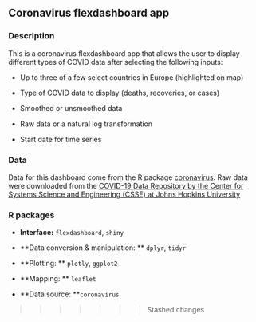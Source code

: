 ## Coronavirus flexdashboard app

### Description

This is a coronavirus flexdashboard app that allows the user to display different types of COVID data after selecting the following inputs: 

+ Up to three of a few select countries in Europe (highlighted on map)
+ Type of COVID data to display (deaths, recoveries, or cases)
+ Smoothed or unsmoothed data

+ Raw data or a natural log transformation
+ Start date for time series 

### Data

Data for this dashboard come from the R package [coronavirus](https://github.com/RamiKrispin/coronavirus). Raw data were downloaded from the [COVID-19 Data Repository by the Center for Systems Science and Engineering (CSSE) at Johns Hopkins University](https://github.com/CSSEGISandData/COVID-19)


### R packages 


+ **Interface:**  `flexdashboard`, `shiny`

+ **Data conversion & manipulation: ** `dplyr`, `tidyr`

+ **Plotting: ** `plotly`, `ggplot2`

+ **Mapping: ** `leaflet`

+ **Data source: **`coronavirus`


 
>>>>>>> Stashed changes

